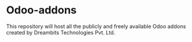 # Odoo-addons
This repository will host all the publicly and freely available Odoo addons created by Dreambits Technologies Pvt. Ltd.
